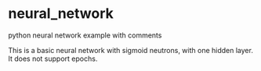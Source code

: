 # neural_network
python neural network example with comments

This is a basic neural network with sigmoid neutrons, with one hidden layer. 
It does not support epochs. 

